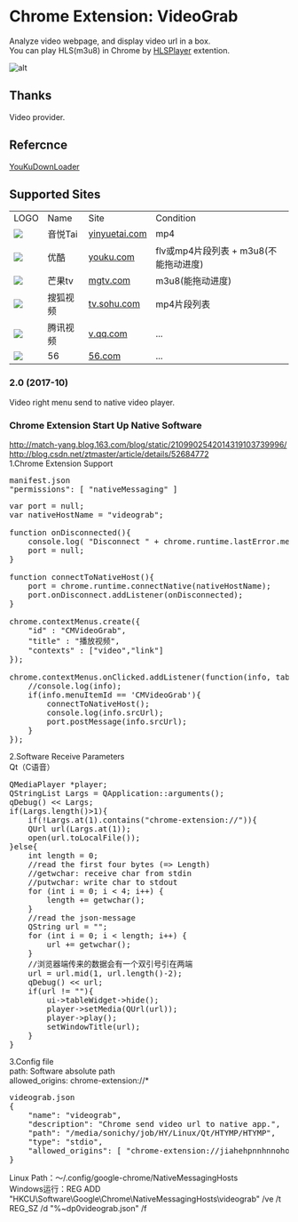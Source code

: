 # Chrome Extension: VideoGrab
Analyze video webpage, and display video url in a box.  
You can play HLS(m3u8) in Chrome by [HLSPlayer](http://github.com/sonichy/HLSPlayer) extention.

![alt](preview.jpg)  

## Thanks
Video provider.  
## Refercnce
[YouKuDownLoader](https://github.com/zhangn1985/ykdl)  
## Supported Sites  
<table>
<tr><td>LOGO</td><td>Name</td><td>Site</td><td>Condition</td></tr>
<tr><td><img src=http://www.yinyuetai.com/mv/get-logo></td><td>音悦Tai</td><td><a href=http://www.yinyuetai.com target=_blank>yinyuetai.com</a></td><td>mp4</td></tr>
<tr><td><img src=http://static.youku.com/youku/dist/img/find/yk-logo-1220.png></td><td>优酷</td><td><a href=http://www.youku.com target=_blank>youku.com</a></td><td>flv或mp4片段列表 + m3u8(不能拖动进度)</td></tr>
<tr><td><img src=http://img.hunantv.com/imgotv-channel/2582c1aa/imgotv-pub/component/header/logo.png></td><td>芒果tv</td><td><a href=http://www.mgtv.com target=_blank>mgtv.com</a></td><td>m3u8(能拖动进度)</td></tr>
<tr><td><img src=http://css.tv.itc.cn/global/images/nav1/logo.gif></td><td>搜狐视频</td><td><a href=http://tv.sohu.com target=_blank>tv.sohu.com</a></td><td>mp4片段列表</td></tr>
<tr><td><img src=qqv.png></td><td>腾讯视频</td><td><a href=http://v.qq.com target=_blank>v.qq.com</a></td><td>...</td></tr>
<tr><td><img src=56.png></td><td>56</td><td><a href=http://www.56.com target=_blank>56.com</a></td><td>...</td></tr>
</table>

### 2.0 (2017-10)
Video right menu send to native video player.

### Chrome Extension Start Up Native Software
http://match-yang.blog.163.com/blog/static/2109902542014319103739996/  
http://blog.csdn.net/ztmaster/article/details/52684772  
1.Chrome Extension Support
<pre>
manifest.json
"permissions": [ "nativeMessaging" ]
</pre>
<pre>
var port = null;
var nativeHostName = "videograb";

function onDisconnected(){
	console.log( "Disconnect " + chrome.runtime.lastError.message);
	port = null;
}

function connectToNativeHost(){
	port = chrome.runtime.connectNative(nativeHostName);
	port.onDisconnect.addListener(onDisconnected);
}

chrome.contextMenus.create({
	"id" : "CMVideoGrab",
	"title" : "播放视频",
	"contexts" : ["video","link"]
});

chrome.contextMenus.onClicked.addListener(function(info, tab){
	//console.log(info);
	if(info.menuItemId == 'CMVideoGrab'){
		connectToNativeHost();
		console.log(info.srcUrl);
		port.postMessage(info.srcUrl);
	}
});
</pre>
2.Software Receive Parameters  
Qt（C语音）
<pre>
QMediaPlayer *player;
QStringList Largs = QApplication::arguments();
qDebug() << Largs;
if(Largs.length()>1){
    if(!Largs.at(1).contains("chrome-extension://")){
    QUrl url(Largs.at(1));
    open(url.toLocalFile());
}else{    
    int length = 0;
    //read the first four bytes (=> Length)
    //getwchar: receive char from stdin
    //putwchar: write char to stdout
    for (int i = 0; i < 4; i++) {
        length += getwchar();
    }
    //read the json-message
    QString url = "";
    for (int i = 0; i < length; i++) {
        url += getwchar();
    }
    //浏览器端传来的数据会有一个双引号引在两端
    url = url.mid(1, url.length()-2);
    qDebug() << url;
    if(url != ""){
        ui->tableWidget->hide();
        player->setMedia(QUrl(url));
        player->play();
        setWindowTitle(url);
    }
}
</pre>
3.Config file  
path: Software absolute path  
allowed_origins: chrome-extension://*  
<pre>
videograb.json
{
	"name": "videograb",
	"description": "Chrome send video url to native app.",
	"path": "/media/sonichy/job/HY/Linux/Qt/HTYMP/HTYMP",
	"type": "stdio",
	"allowed_origins": [ "chrome-extension://jiahehpnnhnnohoaknibedkbkdkibeho/"	]
}
</pre>
Linux Path：～/.config/google-chrome/NativeMessagingHosts  
Windows运行：REG ADD "HKCU\Software\Google\Chrome\NativeMessagingHosts\videograb" /ve /t REG_SZ /d "%~dp0videograb.json" /f